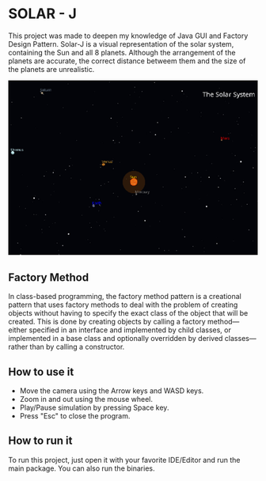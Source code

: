 # SOLAR - J

This project was made to deepen my knowledge of Java GUI and Factory Design Pattern. Solar-J is a visual representation of the solar system, containing the Sun and all 8 planets. Although the arrangement of the planets are accurate, the correct distance betweem them and the size of the planets are unrealistic.

![Image alt Preview](https://raw.githubusercontent.com/deliton/solar-j/master/resources/readmepic.png "Preview")

## Factory Method

In class-based programming, the factory method pattern is a creational pattern that uses factory methods to deal with the problem of creating objects without having to specify the exact class of the object that will be created. This is done by creating objects by calling a factory method—either specified in an interface and implemented by child classes, or implemented in a base class and optionally overridden by derived classes—rather than by calling a constructor. 

## How to use it

* Move the camera using the Arrow keys and WASD keys.
* Zoom in and out using the mouse wheel.
* Play/Pause simulation by pressing Space key.
* Press "Esc" to close the program.

## How to run it

To run this project, just open it with your favorite IDE/Editor and run the main package. You can also run the binaries.
